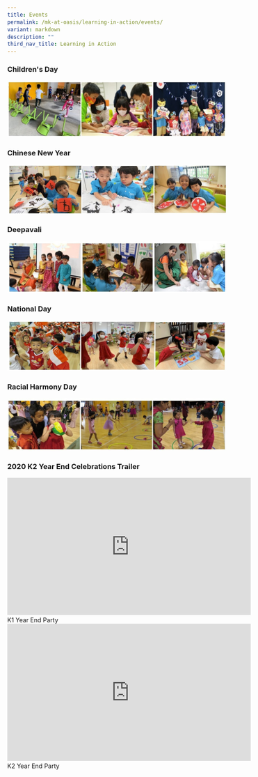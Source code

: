 ```yaml
---
title: Events
permalink: /mk-at-oasis/learning-in-action/events/
variant: markdown
description: ""
third_nav_title: Learning in Action
---
```

### Children's Day

![](/images/Children%20Day.jpg)

### Chinese New Year

![](/images/CNY.jpg)

### Deepavali

![](/images/Deepavali.jpg)

### National Day

![](/images/National%20Day.jpg)

### Racial Harmony Day

![](/images/RHD.jpg)

### 2020 K2 Year End Celebrations Trailer

<iframe width="560" height="315" src="https://www.youtube.com/embed/ah7nMLI1Mq4" title="YouTube video player" frameborder="0" allow="accelerometer; autoplay; clipboard-write; encrypted-media; gyroscope; picture-in-picture" allowfullscreen=""></iframe>
K1 Year End Party

<iframe width="560" height="315" src="https://www.youtube.com/embed/xJEieM2B1-Q" title="YouTube video player" frameborder="0" allow="accelerometer; autoplay; clipboard-write; encrypted-media; gyroscope; picture-in-picture" allowfullscreen=""></iframe>
K2 Year End Party